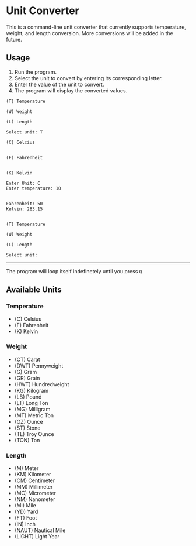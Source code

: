 # Unit Converter

This is a command-line unit converter that currently supports temperature, weight, and length conversion. More conversions will be added in the future.

## Usage

1. Run the program.
2. Select the unit to convert by entering its corresponding letter.
3. Enter the value of the unit to convert.
4. The program will display the converted values.

```
(T) Temperature

(W) Weight

(L) Length

Select unit: T

(C) Celcius


(F) Fahrenheit


(K) Kelvin

Enter Unit: C
Enter temperature: 10


Fahrenheit: 50
Kelvin: 283.15


(T) Temperature

(W) Weight

(L) Length

Select unit:
```

***

The program will loop itself indefinetely until you press `Q`

## Available Units

### Temperature

- (C) Celsius
- (F) Fahrenheit
- (K) Kelvin

### Weight

- (CT) Carat
- (DWT) Pennyweight
- (G) Gram
- (GR) Grain
- (HWT) Hundredweight
- (KG) Kilogram
- (LB) Pound
- (LT) Long Ton
- (MG) Milligram
- (MT) Metric Ton
- (OZ) Ounce
- (ST) Stone
- (TL) Troy Ounce
- (TON) Ton

### Length

- (M) Meter
- (KM) Kilometer
- (CM) Centimeter
- (MM) Millimeter
- (MC) Micrometer
- (NM) Nanometer
- (MI) Mile
- (YD) Yard
- (FT) Foot
- (IN) Inch
- (NAUT) Nautical Mile
- (LIGHT) Light Year